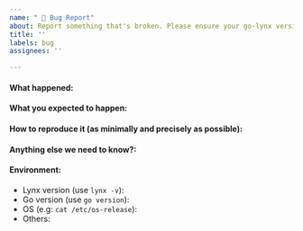 ```yaml
---
name: " 🐛 Bug Report"
about: Report something that's broken. Please ensure your go-lynx version is still supported.
title: ''
labels: bug
assignees: ''

---
```


<!--
Please answer these questions before submitting your issue. Thanks!
-->

#### What happened:

#### What you expected to happen:

#### How to reproduce it (as minimally and precisely as possible):

#### Anything else we need to know?:

#### Environment:

- Lynx version (use `lynx -v`):
- Go version (use `go version`):
- OS (e.g: `cat /etc/os-release`):
- Others:
